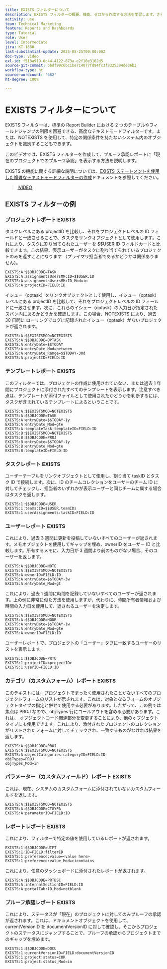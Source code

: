 ```yaml
---
title: EXISTS フィルターについて
description: EXISTS フィルターの概要、機能、ゼロから作成する方法を学習します。さらに、EXISTS フィルターの便利な例も多数紹介します。
activity: use
team: Technical Marketing
feature: Reports and Dashboards
type: Tutorial
role: User
level: Intermediate
jira: KT-1880
last-substantial-update: 2025-08-25T00:00:00Z
doc-type: video
exl-id: f518a919-0c44-4122-873a-e2f10e3162d5
source-git-commit: bbdf99c6bc1be714077fd94fc3f8325394de36b3
workflow-type: ht
source-wordcount: '682'
ht-degree: 100%

---
```


# EXISTS フィルターについて

EXISTS フィルターは、標準の Report Builder における 2 つのテーブルやフィールドジャンプの制限を回避できる、高度なテキストモードフィルターです。または、NOTEXISTS を使用して、特定の関係条件を持たないシステム内のオブジェクトを識別することもできます。

このビデオでは、EXISTS フィルターを作成して、プルーフ承認レポートに「現在のプロジェクトでのプルーフ承認」を表示する方法を説明します。

EXISTS の機能に関する詳細な説明については、[EXISTS ステートメントを使用した複雑なテキストモードフィルターの作成](https://experienceleague.adobe.com/ja/docs/workfront/using/reporting/reports/text-mode/create-complex-text-mode-filters-using-exists-statements)ドキュメントを参照してください。

>[!VIDEO](https://video.tv.adobe.com/v/3471204/?quality=12&learn=on&enablevpops=1&captions=jpn)

## EXISTS フィルターの例

### プロジェクトレポート EXISTS

タスクレベルにある projectID を比較し、それをプロジェクトレベルの ID フィールドと一致させることで、タスクをリンクオブジェクトとして使用します。これにより、タスクに割り当てられたユーザーを $$USER.ID ワイルドカードと比較できます。この結果、表示ユーザーがタスクに割り当てられているプロジェクトのみを返すことになります
（プライマリ担当者であるかどうかは関係ありません）。

```
EXISTS:A:$$OBJCODE=TASK
EXISTS:A:assignmentsUsersMM:ID=$$USER.ID
EXISTS:A:assignmentsUsersMM:ID_Mod=in
EXISTS:A:projectID=FIELD:ID
```


イシュー（optask）をリンクオブジェクトとして使用し、イシュー（optask）レベルにある projectID を比較して、それをプロジェクトレベルの ID フィールドに一致させます。次に、これらのイシュー（optask）の入力日が指定されたスパン内にあるかどうかを確認します。この場合、NOTEXISTS により、過去 30 日間に
ローリングでログに記録されたイシュー（optask）がないプロジェクトが返されます。

```
EXISTS:A:$$EXISTSMOD=NOTEXISTS
EXISTS:A:$$OBJCODE=OPTASK
EXISTS:A:entryDate=$$TODAY
EXISTS:A:entryDate_Mod=between
EXISTS:A:entryDate_Range=$$TODAY-30d
EXISTS:A:projectID=FIELD:ID
```

### テンプレートレポート EXISTS

このフィルターでは、プロジェクトの作成に使用されていない、または過去 1 年間にプロジェクトに添付されたすべてのテンプレートを表示します。注意すべき点は、テンプレートが添付ファイルとして使用されたかどうかを判断するには、タスクが含まれているテンプレートによるということです。

```
EXISTS:A:$$EXISTSMOD=NOTEXISTS
EXISTS:A:$$OBJCODE=TASK
EXISTS:A:entryDate=$$TODAY-1y
EXISTS:A:entryDate_Mod=gte
EXISTS:A:templateTask:templateID=FIELD:ID
EXISTS:B:$$EXISTSMOD=NOTEXISTS
EXISTS:B:$$OBJCODE=PROJ
EXISTS:B:entryDate=$$TODAY-1y
EXISTS:B:entryDate_Mod=gte
EXISTS:B:templateID=FIELD:ID
```

### タスクレポート EXISTS

ユーザーテーブルをリンクオブジェクトとして使用し、割り当て taskID とタスク ID で接続します。次に、ID のチームコレクションをユーザーのチーム ID に対してチェックし、担当者のいずれかが表示ユーザーと同じチームに属する場合はタスクを返します。

```
EXISTS:1:$$OBJCODE=USER
EXISTS:1:teams:ID=$$USER.teamIDs
EXISTS:1:userAssignments:taskID=FIELD:ID
```

### ユーザーレポート EXISTS

これにより、過去 3 週間に更新を投稿していないすべてのユーザーが返されます。メモオブジェクトを使用してギャップを埋め、ownerID をユーザー ID と比較します。所有するメモに、入力日が 3 週間より前のものがない場合、そのユーザーを返します。

```
EXISTS:A:$$OBJCODE=NOTE
EXISTS:A:$$EXISTSMOD=NOTEXISTS
EXISTS:A:ownerID=FIELD:ID
EXISTS:A:entryDate=$$TODAY-3w
EXISTS:A:entryDate_Mod=gt
```

これにより、過去 1 週間に時間を記録していないすべてのユーザーが返されます。上の例に非常に似た方法を使用しますが、代わりに、時間所有者情報および時間の入力日を使用して、返されるユーザーを決定します。

```
EXISTS:A:$$EXISTSMOD=NOTEXISTS
EXISTS:A:$$OBJCODE=HOUR
EXISTS:A:entryDate=$$TODAY-1w
EXISTS:A:entryDate_Mod=gte
EXISTS:A:ownerID=FIELD:ID
```

ユーザーレポートで、プロジェクトの「ユーザー」タブに一致するユーザーのリストを表示します。

```
EXISTS:1:$$OBJCODE=PRTU
EXISTS:1:projectID=<projectID>
EXISTS:1:userID=FIELD:ID
```

### カテゴリ（カスタムフォーム）レポート EXISTS

このテキストには、プロジェクトでまったく使用されたことがないすべてのプロジェクトフォームのリストが示されます。これは、対象となるフォームのオブジェクトタイプの指定と併せて使用する必要があります。したがって、この例では焦点は PROJ なので、objTypes 行にコールアウトを含める必要があります。これは、
オブジェクトコード関連部分を変更することにより、他のオブジェクトタイプにも使用できます。これにより、添付されたプロジェクトのコレクションがリストされたフォームに対してチェックされ、一致するものがなければ結果を返します。

```
EXISTS:A:$$OBJCODE=PROJ
EXISTS:A:$$EXISTSMOD=NOTEXISTS
EXISTS:A:objectCategories:categoryID=FIELD:ID
objTypes=PROJ
objTypes_Mod=in
```

### パラメーター（カスタムフィールド）レポート EXISTS

これは、現在、システムのカスタムフォームに添付されていないカスタムフィールドを返します。

```
EXISTS:A:$$EXISTSMOD=NOTEXISTS
EXISTS:A:$$OBJCODE=CTGYPA
EXISTS:A:parameterID=FIELD:ID
```

### レポートレポート EXISTS

これにより、フィルターで特定の値を使用しているレポートが返されます。

```
EXISTS:1:$$OBJCODE=UIFT
EXISTS:1:ID=FIELD:filterID
EXISTS:1:preference:value=<value here>
EXISTS:1:preference:value_Mod=cicontains
```

これにより、任意のダッシュボードに添付されたレポートが返されます。

```
EXISTS:A:$$OBJCODE=PRTBSC
EXISTS:A:internalSectionID=FIELD:ID
EXISTS:A:portalTab:ID_Mod=notblank
```

### プルーフ承認レポート EXISTS

これにより、ステータスが「現在」のプロジェクトに対してのみプルーフの承認が返されます。これは、ドキュメントオブジェクトを使用して、currentVersionID を documentVersionID に対して確認し、そこからプロジェクトのステータスにジャンプすることで、プルーフの承認からプロジェクトまでのギャップを埋めます。

```
EXISTS:1:$$OBJCODE=DOCU
EXISTS:1:currentVersionID=FIELD:documentVersionID
EXISTS:1:project:status=CUR
EXISTS:1:project:status_Mod=in
```
